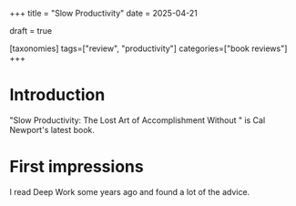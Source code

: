 +++
title = "Slow Productivity"
date = 2025-04-21

draft = true

[taxonomies]
tags=["review", "productivity"]
categories=["book reviews"]
+++

# Introduction

"Slow Productivity: The Lost Art of Accomplishment Without " is Cal Newport's latest book.

# First impressions

I read Deep Work some years ago and found a lot of the advice.
